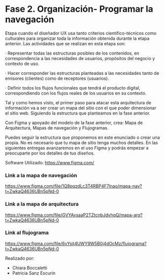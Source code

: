 # Fase 2. Organización- Programar la navegación

Etapa cuando el diseñador UX usa tanto criterios científico-técnicos como culturales para organizar toda la información obtenida durante la etapa anterior. Las actividades que se realizan en esta etapa son:

·        Representar todas las estructuras posibles de los contenidos, en correspondencia a las necesidades de usuarios, propósitos del negocio y contexto de uso.

·        Hacer corresponder las estructuras planteadas a las necesidades tanto de emisores (clientes) como de receptores (usuarios).

·        Definir todos los flujos funcionales que tendrá el producto digital, correspondiendo con los flujos reales de los usuarios en su contexto.

Tal y como hemos visto, el primer paso para atacar esta arquitectura de información va a ser crear un mapa del sitio con el que poder dimensionar el sitio web. Siguiendo la estructura que planteamos en la fase anterior. 

Con Figma y apoyado del modelo de la fase anterior, crea: Mapa de Arquitectura, Mapas de navegación y Flujogramas.

Puedes seguir la estructura que proponemos en este enunciado o crear una propia. No es necesario que tu mapa de sitio tenga muchos detalles. En las siguientes entregas avanzaremos en el uso Figma y podrás empezar a preocuparte por los detalles de tus diseños.

 Software Utilizado:
https://www.figma.com/

### Link a la mapa de navegación
https://www.figma.com/file/1Q8pqzdLc3T4RBP4F7lnao/mapa-nav?t=ZwkaQ4636UBn5pNd-0

### Link a la mapa de arquitectura
https://www.figma.com/file/GVYAvsaaP2TZtcnbJdvhqQ/mapa-arq?t=ZwkaQ4636UBn5pNd-0

### Link al flujograma
https://www.figma.com/file/6vYsjt4UWY9W5B0j4dOcMz/flujograma?t=ZwkaQ4636UBn5pNd-0

Realizado por:
- Chiara Boccaletti
- Patricia Sanz Escurin
